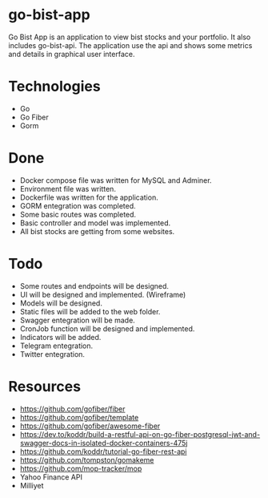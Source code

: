 # go-bist-app
Go Bist App is an application to view bist stocks and your portfolio. It also includes go-bist-api. The application use the api and shows some metrics and details in graphical user interface.

# Technologies
- Go
- Go Fiber
- Gorm

# Done
- Docker compose file was written for MySQL and Adminer.
- Environment file was written.
- Dockerfile was written for the application.
- GORM entegration was completed.
- Some basic routes was completed.
- Basic controller and model was implemented.
- All bist stocks are getting from some websites.

# Todo
- Some routes and endpoints will be designed.
- UI will be designed and implemented. (Wireframe)
- Models will be designed.
- Static files will be added to the web folder.
- Swagger entegration will be made.
- CronJob function will be designed and implemented.
- Indicators will be added.
- Telegram entegration.
- Twitter entegration.

# Resources
- https://github.com/gofiber/fiber
- https://github.com/gofiber/template
- https://github.com/gofiber/awesome-fiber
- https://dev.to/koddr/build-a-restful-api-on-go-fiber-postgresql-jwt-and-swagger-docs-in-isolated-docker-containers-475j
- https://github.com/koddr/tutorial-go-fiber-rest-api
- https://github.com/tompston/gomakeme
- https://github.com/mop-tracker/mop
- Yahoo Finance API
- Milliyet
